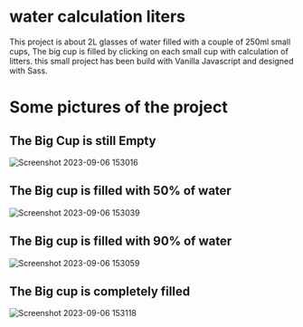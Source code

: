 # water calculation liters
This project is about 2L glasses of water filled with a couple of 250ml small cups, The big cup is filled by clicking on each small cup with calculation of litters. this small project has been build with Vanilla Javascript and designed with Sass.
# Some pictures of the project
## The Big Cup is still Empty
![Screenshot 2023-09-06 153016](https://github.com/monssefhouti/watercalculationliters/assets/48191198/b468c316-3e38-4d27-b5da-344aa38a452f)
## The Big cup is filled with 50% of water
![Screenshot 2023-09-06 153039](https://github.com/monssefhouti/watercalculationliters/assets/48191198/ce47e36f-09bd-4fc3-be0d-e8c079d31633)
## The Big cup is filled with 90% of water
![Screenshot 2023-09-06 153059](https://github.com/monssefhouti/watercalculationliters/assets/48191198/e58ca8ea-8b1c-4fe2-9d8e-8cf423520c20)
## The Big cup is completely filled
![Screenshot 2023-09-06 153118](https://github.com/monssefhouti/watercalculationliters/assets/48191198/79fcf49d-7282-403d-8b29-a137bfb28a32)


